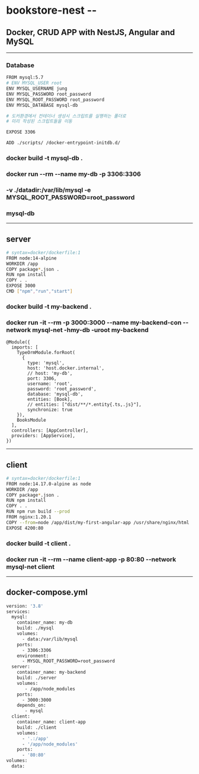 # bookstore-nest --
##  Docker, CRUD APP with NestJS, Angular and MySQL
---------
### Database
```bash
FROM mysql:5.7
# ENV MYSQL_USER root
ENV MYSQL_USERNAME jung
ENV MYSQL_PASSWORD root_password
ENV MYSQL_ROOT_PASSWORD root_password
ENV MYSQL_DATABASE mysql-db

# 도커환경에서 컨테이너 생성시 스크립트를 실행하는 폴더로
# 미리 작성된 스크립트들을 이동

EXPOSE 3306

ADD ./scripts/ /docker-entrypoint-initdb.d/
```
### docker build -t mysql-db .

### docker run --rm  --name my-db -p 3306:3306  
### -v ./datadir:/var/lib/mysql -e MYSQL_ROOT_PASSWORD=root_password 
### mysql-db
------------
## server


```bash
# syntax=docker/dockerfile:1
FROM node:14-alpine
WORKDIR /app
COPY package*.json .
RUN npm install
COPY . .
EXPOSE 3000
CMD ["npm","run","start"]
```

### docker build -t my-backend .
### docker run -it --rm -p 3000:3000  --name my-backend-con --network mysql-net -hmy-db  -uroot my-backend


```
@Module({
  imports: [
    TypeOrmModule.forRoot(
      {
        type: 'mysql',
        host: 'host.docker.internal',
        // host: 'my-db',
        port: 3306,
        username: 'root',
        password: 'root_password',
        database: 'mysql-db',
        entities: [Book],
        // entities: ["dist/**/*.entity{.ts,.js}"],
        synchronize: true
    }),
    BooksModule
  ],
  controllers: [AppController],
  providers: [AppService],
})
```
------------
## client

```bash
# syntax=docker/dockerfile:1
FROM node:14.17.0-alpine as node
WORKDIR /app
COPY package*.json .
RUN npm install
COPY . .
RUN npm run build --prod
FROM nginx:1.20.1
COPY --from=node /app/dist/my-first-angular-app /usr/share/nginx/html
EXPOSE 4200:80

```


### docker build -t client .
### docker run -it --rm --name client-app -p 80:80  --network mysql-net  client
---
## docker-compose.yml

```bash
version: '3.8'
services:
  mysql:
    container_name: my-db
    build: ./mysql 
    volumes:
      - data:/var/lib/mysql
    ports:
      - 3306:3306
    environment:
      - MYSQL_ROOT_PASSWORD=root_password
  server:
    container_name: my-backend
    build: ./server 
    volumes:
       - /app/node_modules
    ports:
      - 3000:3000
    depends_on:
       - mysql
  client:
    container_name: client-app
    build: ./client
    volumes:
      - '.:/app'
      - '/app/node_modules'
    ports:
      - '80:80'
volumes:
  data:
```